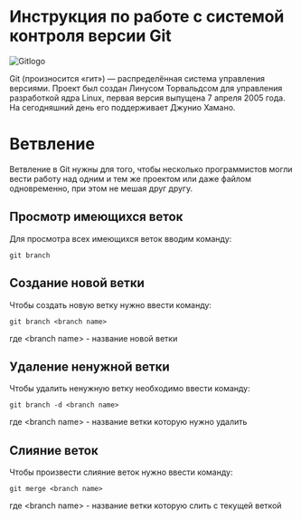 # **Инструкция по работе с системой контроля версии Git**

![Gitlogo](image\gitlogo.png)

Git (произносится «гит») — распределённая система управления версиями. Проект был создан Линусом Торвальдсом для управления разработкой ядра Linux, первая версия выпущена 7 апреля 2005 года. На сегодняшний день его поддерживает Джунио Хамано.

# Ветвление 

Ветвление в Git нужны для того, чтобы несколько программистов могли вести работу над одним и тем же проектом или даже файлом одновременно, при этом не мешая друг другу.

## Просмотр имеющихся веток

Для просмотра всех имеющихся веток вводим команду:

    git branch


## Создание новой ветки

Чтобы создать новую ветку нужно ввести команду:

    git branch <branch name>

где \<branch name\> - название новой ветки

## Удаление ненужной ветки
Чтобы удалить ненужную ветку необходимо ввести команду:

    git branch -d <branch name>

где \<branch name\> - название ветки которую нужно удалить

## Слияние веток

Чтобы произвести слияние веток нужно ввести команду:

    git merge <branch name>

где \<branch name\> - название ветки которую слить с текущей веткой
